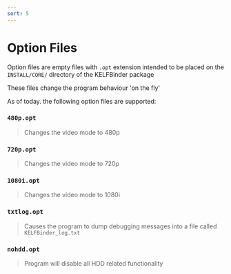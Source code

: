 ```yaml
---
sort: 5
---
```


# Option Files

Option files are empty files with `.opt` extension intended to be placed on the `INSTALL/CORE/` directory of the KELFBinder package

These files change the program behaviour 'on the fly'

As of today. the following option files are supported:

### `480p.opt`
> Changes the video mode to 480p

### `720p.opt`
> Changes the video mode to 720p

### `1080i.opt`
> Changes the video mode to 1080i

### `txtlog.opt`
> Causes the program to dump debugging messages into a file called `KELFBinder_log.txt`

### `nohdd.opt`
> Program will disable all HDD related functionality
